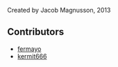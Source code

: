 Created by Jacob Magnusson, 2013

## Contributors

* [fermayo](https://github.com/fermayo)
* [kermit666](https://github.com/kermit666)
